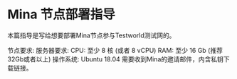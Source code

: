 # Mina 节点部署指导
本篇指导是写给想要部署Mina节点参与Testworld测试网的。

节点要求:
服务器要求:
CPU: 至少 8 核 (或者 8 vCPU)
RAM: 至少 16 Gb (推荐 32Gb或者以上)
操作系统: Ubuntu 18.04
需要收到Mina的邀请邮件，内含私钥下载链接。

